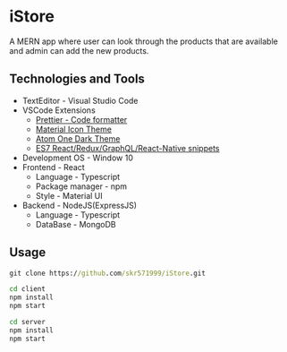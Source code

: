 # iStore

A MERN app where user can look through the products that are available and admin can add the new products.

## Technologies and Tools

- TextEditor - Visual Studio Code
- VSCode Extensions
  - [Prettier - Code formatter](https://marketplace.visualstudio.com/items?itemName=esbenp.prettier-vscode)
  - [Material Icon Theme](https://marketplace.visualstudio.com/items?itemName=PKief.material-icon-theme)
  - [Atom One Dark Theme](https://marketplace.visualstudio.com/items?itemName=akamud.vscode-theme-onedark)
  - [ES7 React/Redux/GraphQL/React-Native snippets](https://marketplace.visualstudio.com/items?itemName=dsznajder.es7-react-js-snippets)
- Development OS - Window 10
- Frontend - React
  - Language - Typescript
  - Package manager - npm
  - Style - Material UI
- Backend - NodeJS(ExpressJS)
  - Language - Typescript
  - DataBase - MongoDB

## Usage

```cmd
git clone https://github.com/skr571999/iStore.git

cd client
npm install
npm start

cd server
npm install
npm start
```

<!-- ## Preview Screens -->

